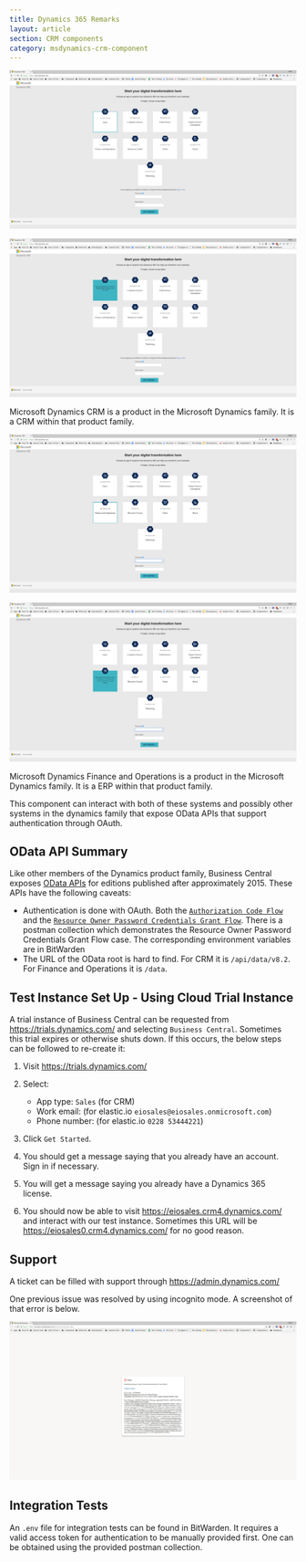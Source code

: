 ```yaml
---
title: Dynamics 365 Remarks
layout: article
section: CRM components
category: msdynamics-crm-component
---
```


![](img/DynamicsCrm1.png)

![](img/DynamicsCrm2.png)

Microsoft Dynamics CRM is a product in the Microsoft Dynamics family.  It is a
CRM within that product family.

![](img/DynamicsOps1.png)

![](img/DynamicsOps2.png)

Microsoft Dynamics Finance and Operations is a product in the Microsoft Dynamics family.  It is a
ERP within that product family.

This component can interact with both of these systems and possibly other systems in the dynamics family that expose OData APIs that support authentication through OAuth.

## OData API Summary

Like other members of the Dynamics product family, Business Central exposes
[OData APIs](http://www.odata.org/documentation/) for editions published after
approximately 2015.  These APIs have the following caveats:

* Authentication is done with OAuth.  Both the [`Authorization Code Flow`](https://tools.ietf.org/html/rfc6749#section-1.3.1) and the [`Resource Owner Password Credentials Grant Flow`](https://tools.ietf.org/html/rfc6749#section-1.3.3).  There is a postman collection which demonstrates the Resource Owner Password Credentials Grant Flow case.  The corresponding environment variables are in BitWarden
* The URL of the OData root  is hard to find.  For CRM it is `/api/data/v8.2`.  For Finance and Operations it is `/data`.

## Test Instance Set Up - Using Cloud Trial Instance
A trial instance of Business Central can be requested from
https://trials.dynamics.com/ and selecting `Business Central`.  Sometimes this
trial expires or otherwise shuts down.  If this occurs, the below steps can be
followed to re-create it:

1. Visit https://trials.dynamics.com/
2. Select:
   * App type: `Sales` (for CRM)
   * Work email: (for elastic.io `eiosales@eiosales.onmicrosoft.com`)
   * Phone number: (for elastic.io `0228 53444221`)

3. Click `Get Started`.
4. You should get a message saying that you already have an account.  Sign in if
necessary.
5. You will get a message saying you already have a Dynamics 365 license.
8. You should now be able to visit https://eiosales.crm4.dynamics.com/ and
interact with our test instance.  Sometimes this URL will be https://eiosales0.crm4.dynamics.com/ for no good reason.

## Support
A ticket can be filled with support through https://admin.dynamics.com/

One previous issue was resolved by using incognito mode.  A screenshot of that error is below.

![](img/DynamicsError.png)

## Integration Tests
An `.env` file for integration tests can be found in BitWarden.  It requires a valid access token for authentication to be manually provided first.  One can be obtained using the provided postman collection.
